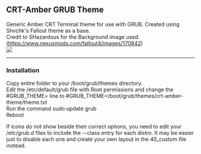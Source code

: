 ## CRT-Amber GRUB Theme

Generic Amber CRT Terminal theme for use with GRUB. Created using Shvchk's Fallout theme as a base.  
Credit to SHazardous for the Background image used. (https://www.nexusmods.com/fallout4/images/170842)  
![](https://i.imgur.com/NWHYuAj.gif)  

---

### Installation

Copy entire folder to your /boot/grub/themes directory.  
Edit the /etc/default/grub file with Root permissions and change the #GRUB_THEME= line to #GRUB_THEME=/boot/grub/themes/crt-amber-theme/theme.txt  
Run the command sudo update grub  
Reboot

If icons do not show beside their correct options, you need to edit your /etc/grub.d files to include the --class entry for each distro. It may be easier just to disable each one and create your own layout in the 40_custom file instead.
